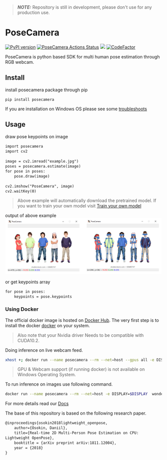 > **_NOTE:_**  Repository is still in development, please don't use for any production use.

# PoseCamera
[![PyPI version](https://badge.fury.io/py/posecamera.svg)](https://badge.fury.io/py/posecamera)
[![PoseCamera Actions Status](https://github.com/Wonder-Tree/PoseCamera/workflows/build/badge.svg)](https://github.com/Wonder-Tree/PoseCamera/actions)
<a href="https://storage.googleapis.com/wt_storage/checkpoint_iter_50000.pth" title="PreTrainedModels"><img src="https://img.shields.io/badge/trained%20model-Download-brightgreen"></a>
[![CodeFactor](https://www.codefactor.io/repository/github/wonder-tree/posecamera/badge)](https://www.codefactor.io/repository/github/wonder-tree/posecamera)

PoseCamera is python based SDK for multi human pose estimation through RGB webcam.

## Install
install posecamera package through pip
```
pip install posecamera
```

If you are installation on Windows OS please see some [troubleshoots](https://wonder-tree.github.io/PoseCamera/#/pages/troubleshooting) 

## Usage

draw pose keypoints on image
```
import posecamera
import cv2

image = cv2.imread("example.jpg")
poses = posecamera.estimate(image)
for pose in poses:
    pose.draw(image)

cv2.imshow("PoseCamera", image)
cv2.waitKey(0)
```

> Above example will automatically download the pretrained model. If you want to train your own model visit [Train your own model](https://wonder-tree.github.io/PoseCamera/#/pages/training?id=training-on-your-own-data)

output of above example
![PoseCamera example output](https://github.com/Wonder-Tree/PoseCamera/blob/master/tmp/output.png?raw=true)

or get keypoints array
```
for pose in poses:
    keypoints = pose.keypoints
```

### Using Docker
The official docker image is hosted on [Docker Hub](https://hub.docker.com/r/wondertree/posecamera). The very first step is to install the docker [docker](https://docs.docker.com/get-docker/) on your system. 
> Also note that your Nvidia driver Needs to be compatible with CUDA10.2.

Doing inference on live webcam feed.
```sh
xhost +; docker run --name posecamera --rm --net=host --gpus all -e DISPLAY=$DISPLAY --device=/dev/video0:/dev/video0 wondertree/posecamera --video=0
```
> GPU & Webcam support (if running docker) is not available on Windows Operating System. 

To run inference on images use following command.
```sh
docker run --name posecamera --rm --net=host -e DISPLAY=$DISPLAY  wondertree/posecamera --images ./tmp/female_pose.jpg --cpu
```

For more details read our [Docs](https://wonder-tree.github.io/PoseCamera)

The base of this repository is based on the following research paper.
```
@inproceedings{osokin2018lightweight_openpose,
    author={Osokin, Daniil},
    title={Real-time 2D Multi-Person Pose Estimation on CPU: Lightweight OpenPose},
    booktitle = {arXiv preprint arXiv:1811.12004},
    year = {2018}
}
```
